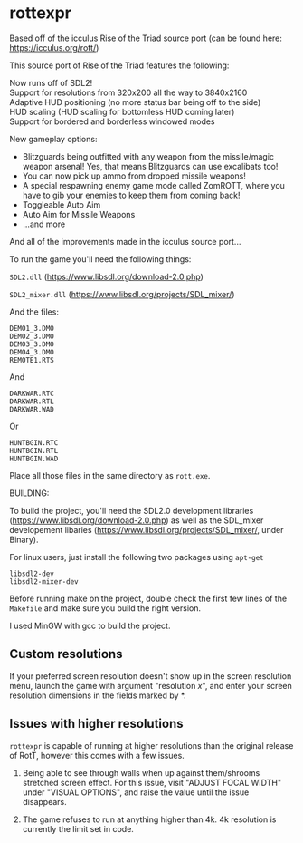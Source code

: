 # rottexpr

Based off of the icculus Rise of the Triad source port
(can be found here: https://icculus.org/rott/)

This source port of Rise of the Triad features the following:

Now runs off of SDL2!  
Support for resolutions from 320x200 all the way to 3840x2160  
Adaptive HUD positioning (no more status bar being off to the side)  
HUD scaling (HUD scaling for bottomless HUD coming later)  
Support for bordered and borderless windowed modes

New gameplay options:

* Blitzguards being outfitted with any weapon from the missile/magic weapon
  arsenal! Yes, that means Blitzguards can use excalibats too!
* You can now pick up ammo from dropped missile weapons!
* A special respawning enemy game mode called ZomROTT, where you have to gib
  your enemies to keep them from coming back!
* Toggleable Auto Aim
* Auto Aim for Missile Weapons
* ...and more

And all of the improvements made in the icculus source port...

To run the game you'll need the following things:

`SDL2.dll` (https://www.libsdl.org/download-2.0.php)

`SDL2_mixer.dll` (https://www.libsdl.org/projects/SDL_mixer/)

And the files:

```
DEMO1_3.DMO
DEMO2_3.DMO
DEMO3_3.DMO
DEMO4_3.DMO
REMOTE1.RTS
```

And

```
DARKWAR.RTC
DARKWAR.RTL
DARKWAR.WAD
```

Or

```
HUNTBGIN.RTC
HUNTBGIN.RTL
HUNTBGIN.WAD
```

Place all those files in the same directory as `rott.exe`.


BUILDING:

To build the project, you'll need the SDL2.0 development libraries
(https://www.libsdl.org/download-2.0.php) as well as the SDL_mixer developement
libaries (https://www.libsdl.org/projects/SDL_mixer/, under Binary).

For linux users, just install the following two packages using `apt-get`

```
libsdl2-dev
libsdl2-mixer-dev
```

Before running make on the project, double check the first few lines of the
`Makefile` and make sure you build the right version.

I used MinGW with gcc to build the project.

## Custom resolutions

If your preferred screen resolution doesn't show up in the screen resolution
menu, launch the game with argument "resolution *x*", and enter your screen
resolution dimensions in the fields marked by *.

## Issues with higher resolutions

`rottexpr` is capable of running at higher resolutions than the original release
of RotT, however this comes with a few issues.

1. Being able to see through walls when up against them/shrooms stretched screen
   effect. For this issue, visit "ADJUST FOCAL WIDTH" under "VISUAL OPTIONS",
   and raise the value until the issue disappears.
		
2. The game refuses to run at anything higher than 4k. 4k resolution is
   currently the limit set in code.
